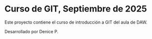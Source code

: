 # Curso de GIT, Septiembre de 2025

Este proyecto contiene el curso de introducción a GIT del aula de DAW.

Desarrollado por Denice P.

